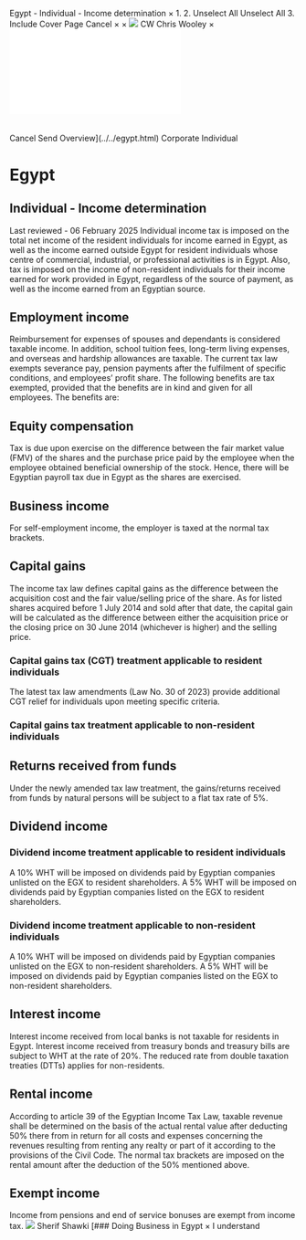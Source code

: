 Egypt - Individual - Income determination
×
1.
2.
Unselect All
Unselect All
3.
Include Cover Page
Cancel
×
×
![](../../-/media/world-wide-tax-summaries/attachments/global---chris-wooley.ashx%3Frev=ac5e5f3223b34096b1afc2a6009c7320&revision=ac5e5f32-23b3-4096-b1af-c2a6009c7320&hash=859B7ADC84DC2CBEC9760E9E6EE7DE6D0A8BFCDF)
CW
Chris Wooley
×
![](income-determination.html)
######
Cancel
Send
Overview](../../egypt.html)
Corporate
Individual
# Egypt
## Individual - Income determination
Last reviewed - 06 February 2025
Individual income tax is imposed on the total net income of the resident individuals for income earned in Egypt, as well as the income earned outside Egypt for resident individuals whose centre of commercial, industrial, or professional activities is in Egypt. Also, tax is imposed on the income of non-resident individuals for their income earned for work provided in Egypt, regardless of the source of payment, as well as the income earned from an Egyptian source.
## Employment income
Reimbursement for expenses of spouses and dependants is considered taxable income. In addition, school tuition fees, long-term living expenses, and overseas and hardship allowances are taxable.
The current tax law exempts severance pay, pension payments after the fulfilment of specific conditions, and employees’ profit share.
The following benefits are tax exempted, provided that the benefits are in kind and given for all employees. The benefits are:
## Equity compensation
Tax is due upon exercise on the difference between the fair market value (FMV) of the shares and the purchase price paid by the employee when the employee obtained beneficial ownership of the stock. Hence, there will be Egyptian payroll tax due in Egypt as the shares are exercised.
## Business income
For self-employment income, the employer is taxed at the normal tax brackets.
## Capital gains
The income tax law defines capital gains as the difference between the acquisition cost and the fair value/selling price of the share. As for listed shares acquired before 1 July 2014 and sold after that date, the capital gain will be calculated as the difference between either the acquisition price or the closing price on 30 June 2014 (whichever is higher) and the selling price.
### Capital gains tax (CGT) treatment applicable to resident individuals
The latest tax law amendments (Law No. 30 of 2023) provide additional CGT relief for individuals upon meeting specific criteria.
### Capital gains tax treatment applicable to non-resident individuals
## Returns received from funds
Under the newly amended tax law treatment, the gains/returns received from funds by natural persons will be subject to a flat tax rate of 5%.
## Dividend income
### Dividend income treatment applicable to resident individuals
A 10% WHT will be imposed on dividends paid by Egyptian companies unlisted on the EGX to resident shareholders. A 5% WHT will be imposed on dividends paid by Egyptian companies listed on the EGX to resident shareholders.
### Dividend income treatment applicable to non-resident individuals
A 10% WHT will be imposed on dividends paid by Egyptian companies unlisted on the EGX to non-resident shareholders. A 5% WHT will be imposed on dividends paid by Egyptian companies listed on the EGX to non-resident shareholders.
## Interest income
Interest income received from local banks is not taxable for residents in Egypt.
Interest income received from treasury bonds and treasury bills are subject to WHT at the rate of 20%.
The reduced rate from double taxation treaties (DTTs) applies for non-residents.
## Rental income
According to article 39 of the Egyptian Income Tax Law, taxable revenue shall be determined on the basis of the actual rental value after deducting 50% there from in return for all costs and expenses concerning the revenues resulting from renting any realty or part of it according to the provisions of the Civil Code.
The normal tax brackets are imposed on the rental amount after the deduction of the 50% mentioned above.
## Exempt income
Income from pensions and end of service bonuses are exempt from income tax.
![](../../-/media/world-wide-tax-summaries/egyptsherif-shawkiegypt--sherif-shawkijpg20210215115128240.ashx%3Frev=3c51f301c93a464293c4762df36074f9&revision=3c51f301-c93a-4642-93c4-762df36074f9&hash=7932E486C192382D026150F85A5F9A0FE0126832)
Sherif Shawki
[### Doing Business in Egypt
×
I understand